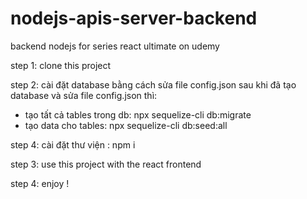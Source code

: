 # nodejs-apis-server-backend
backend nodejs for series react ultimate on udemy

step 1: clone this project

step 2: cài đặt database bằng cách sửa file config.json 
sau khi đã tạo database và sửa file config.json thì:
- tạo tất cả tables trong db:    npx sequelize-cli db:migrate
- tạo data cho tables:           npx sequelize-cli db:seed:all

step 4: cài đặt thư viện :        npm i

step 3: use this project with the react frontend

step 4: enjoy !

